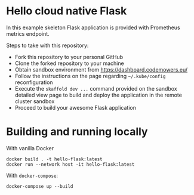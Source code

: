 # Hello cloud native Flask

In this example skeleton Flask application is provided with Prometheus
metrics endpoint.

Steps to take with this repository:

* Fork this repository to your personal GitHub
* Clone the forked repository to your machine
* Obtain sandbox environment from https://dashboard.codemowers.eu/
* Follow the instructions on the page regarding `~/.kube/config` reconfiguration
* Execute the `skaffold dev ...` command provided on the sandbox detailed view
  page to build and deploy the application in the remote cluster sandbox
* Proceed to build your awesome Flask application

# Building and running locally

With vanilla Docker

```
docker build . -t hello-flask:latest
docker run --network host -it hello-flask:latest
```

With `docker-compose`:

```
docker-compose up --build
```
